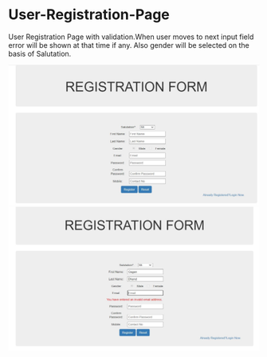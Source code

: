 # User-Registration-Page

User Registration Page with validation.When user moves to next input field error will be shown at that time if any. Also gender will be selected on the basis of Salutation.


![alt text](./Screenshots/RegistrationPage.JPG?raw=true "Registration Page")
![alt text](./Screenshots/RegistrationError.JPG?raw=true "Registration Page With Error")
